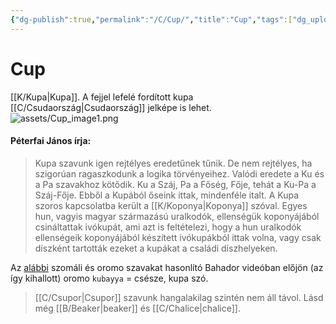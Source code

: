 ```yaml
---
{"dg-publish":true,"permalink":"/C/Cup/","title":"Cup","tags":["dg_uploaded"],"created":"2023-11-05T02:58","updated":"2023-11-08T03:38"}
---
```



# Cup

[[K/Kupa\|Kupa]]. A fejjel lefelé fordított kupa [[C/Csudaország\|Csudaország]] jelképe is lehet.  
![assets/Cup_image1.png](/img/user/C/assets/Cup_image1.png)  

#### Péterfai János írja:

> Kupa szavunk igen rejtélyes eredetűnek tűnik. De nem rejtélyes, ha szigorúan ragaszkodunk a logika törvényeihez. Valódi eredete a Ku és a Pa szavakhoz kötődik. Ku a Száj, Pa a Főség, Fője, tehát a Ku-Pa a Száj-Fője. Ebből a Kupából őseink ittak, mindenféle italt. A Kupa szoros kapcsolatba került a [[K/Koponya\|Koponya]] szóval. Egyes hun, vagyis magyar származású uralkodók, ellenségük koponyájából csináltattak ivókupát, ami azt is feltételezi, hogy a hun uralkodók ellenségeik koponyájából készített ivókupákból ittak volna, vagy csak díszként tartották ezeket a kupákat a családi díszhelyeken.  

Az [alábbi](https://youtu.be/TiS8PomD78w) szomáli és oromo szavakat hasonlító Bahador videóban előjön (az így kihallott) oromo `kubayya` = csésze, kupa szó.  

> [[C/Csupor\|Csupor]] szavunk hangalakilag szintén nem áll távol. Lásd még [[B/Beaker\|beaker]] és [[C/Chalice\|chalice]].  